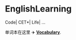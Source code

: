 # EnglishLearning
Code| CET*| Life| ...

 单词本在这里 ✈️  **[Vocabulary](https://github.com/SugarCreate/EnglishLearning/blob/71b4dcf145373a1c958717b41dc3529ff8ede67e/main.md)**.

 

